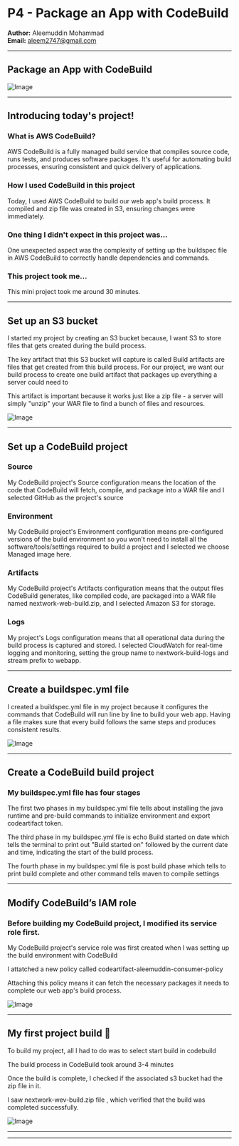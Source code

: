 
# P4 - Package an App with CodeBuild

**Author:** Aleemuddin Mohammad  
**Email:** aleem2747@gmail.com

---

## Package an App with CodeBuild

![Image](https://github.com/alleem18/P5-PackageApp_with_Codebuild/blob/main/A6C90772-E7DD-4EF3-B46A-E8DBD5BF9B99_1_201_a.jpeg)

---

## Introducing today's project!

### What is AWS CodeBuild?

AWS CodeBuild is a fully managed build service that compiles source code, runs tests, and produces software packages. It's useful for automating build processes, ensuring consistent and quick delivery of applications.

### How I used CodeBuild in this project

Today, I used AWS CodeBuild to build our web app's build process. It compiled and zip file was created in S3, ensuring changes were immediately. 

### One thing I didn't expect in this project was...

One unexpected aspect was the complexity of setting up the buildspec file in AWS CodeBuild to correctly handle dependencies and commands.

### This project took me...

This  mini project took me around 30 minutes. 

---

## Set up an S3 bucket

I started my project by creating an S3 bucket because, I want S3 to store files that gets created during the build process. 

The key artifact that this S3 bucket will capture is called Build artifacts are files that get created from this build process. For our project, we want our build process to create one build artifact that packages up everything a server could need to

This artifact is important because it works just like a zip file - a server will simply "unzip" your WAR file to find a bunch of files and resources. 

![Image](aws-devops-codebuild_df9d97e6)

---

## Set up a CodeBuild project

### Source

My CodeBuild project's Source configuration means the location of the code that CodeBuild will fetch, compile, and package into a WAR file and I selected GitHub as the project's source

### Environment

My CodeBuild project's Environment configuration means  pre-configured versions of the build environment so you won't need to install all the software/tools/settings required to build a project and I selected  we choose Managed image here.

### Artifacts

My CodeBuild project's Artifacts configuration means that the output files CodeBuild generates, like compiled code, are packaged into a WAR file named nextwork-web-build.zip, and I selected Amazon S3 for storage.

### Logs

My project's Logs configuration means that all operational data during the build process is captured and stored. I selected CloudWatch for real-time logging and monitoring, setting the group name to nextwork-build-logs and stream prefix to webapp.

---

## Create a buildspec.yml file

I created a buildspec.yml file in my project because it configures the commands that CodeBuild will run line by line to build your web app. Having a file makes sure that every build follows the same steps and produces consistent results.

![Image](aws-devops-codebuild_35588a47)

---

## Create a CodeBuild build project

### My buildspec.yml file has four stages

The first two phases in my buildspec.yml file tells about installing the java runtime and pre-build commands to initialize environment and export codeartifact token.

The third phase in my buildspec.yml file is echo Build started on date which tells the terminal to print out "Build started on" followed by the current date and time, indicating the start of the build process.

The fourth phase in my buildspec.yml file is post build phase which tells to print build complete and other command tells maven to compile settings 

---

## Modify CodeBuild’s IAM role

### Before building my CodeBuild project, I modified its service role first. 

My CodeBuild project's service role was first created when I was setting up the build environment with CodeBuild

I attatched a new policy called codeartifact-aleemuddin-consumer-policy 

Attaching this policy means it can fetch the necessary packages it needs to complete our web app's build process.

![Image](aws-devops-codebuild_84fcff2a)

---

## My first project build 💪

To build my project, all I had to do was to select start build in codebuild

The build process in CodeBuild took around 3-4 minutes

Once the build is complete, I checked if the associated s3 bucket had the zip file in it. 

I saw nextwork-wev-build.zip file , which verified that the build was completed successfully. 

![Image](aws-devops-codebuild_d9cc6191)

---

---

